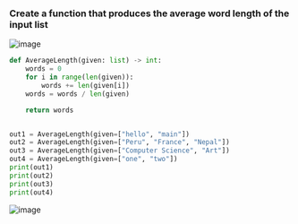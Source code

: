 ### Create a function that produces the average word length of the input list
![image](https://user-images.githubusercontent.com/89135778/197686648-f6a277f5-99a2-48a7-8357-60dda9d9d0e3.png)


```.py
def AverageLength(given: list) -> int:
    words = 0
    for i in range(len(given)):
        words += len(given[i])
    words = words / len(given)

    return words


out1 = AverageLength(given=["hello", "main"])
out2 = AverageLength(given=["Peru", "France", "Nepal"])
out3 = AverageLength(given=["Computer Science", "Art"])
out4 = AverageLength(given=["one", "two"])
print(out1)
print(out2)
print(out3)
print(out4)
```
![image](https://user-images.githubusercontent.com/89135778/197684342-f39088a2-a2c2-48b6-a985-4001e7d90b82.png)
